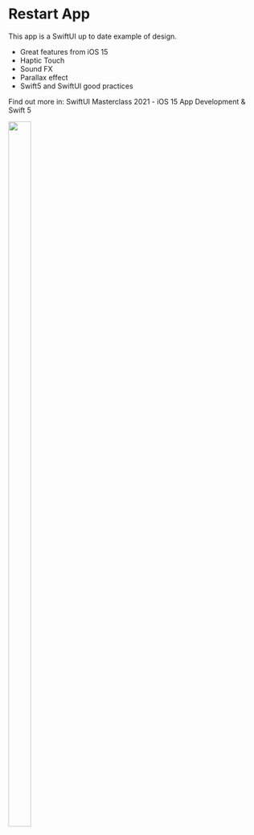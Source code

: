 # Restart App
This app is a SwiftUI up to date example of design.

- Great features from iOS 15
- Haptic Touch
- Sound FX
- Parallax effect
- Swift5 and SwiftUI good practices

Find out more in:
SwiftUI Masterclass 2021 - iOS 15 App Development & Swift 5


<a href="#">
    <img align="center" width="30%" height="60%" src="image.gif">
</a>
